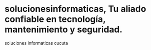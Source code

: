 # solucionesinformaticas, Tu aliado confiable en tecnología, mantenimiento y seguridad.
soluciones informaticas cucuta
